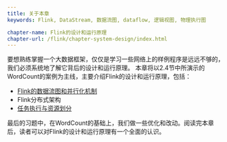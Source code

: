 ```yaml
---
title: 关于本章 
keywords: Flink, DataStream, 数据流图, dataflow, 逻辑视图, 物理执行图

chapter-name: Flink的设计和运行原理
chapter-url: /flink/chapter-system-design/index.html
---
```



要想熟练掌握一个大数据框架，仅仅是学习一些网络上的样例程序是远远不够的，我们必须系统地了解它背后的设计和运行原理。
本章将以2.4节中所演示的WordCount的案例为主线，主要介绍Flink的设计和运行原理，包括：

* [Flink的数据流图和并行化机制](./dataflow.html)
* Flink分布式架构
* [任务执行与资源划分](./task-resource.html)

最后的习题中，在WordCount的基础上，我们做一些优化和改动。阅读完本章后，读者可以对Flink的设计和运行原理有一个全面的认识。
